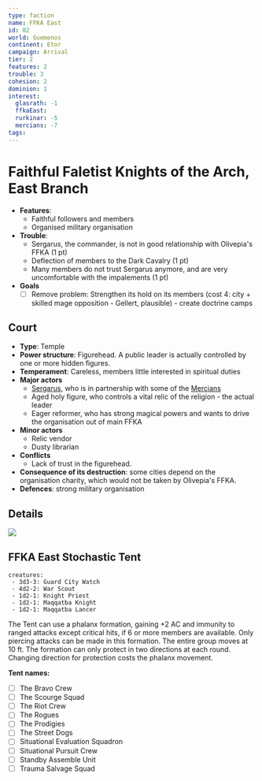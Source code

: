 ```yaml
---
type: faction
name: FFKA East
id: 02
world: Guemenos
continent: Etor
campaign: Arrival
tier: 2
features: 2
trouble: 3
cohesion: 2
dominion: 1
interest:
  glasrath: -1
  ffkaEast: 
  rurkinar: -5
  mercians: -7
tags: 
---
```


# Faithful Faletist Knights of the Arch, East Branch

- **Features**:
	- Faithful followers and members
	- Organised military organisation
- **Trouble**:
	- Sergarus, the commander, is not in good relationship with Olivepia's FFKA (1 pt)
	- Deflection of members to the Dark Cavalry (1 pt)
	- Many members do not trust Sergarus anymore, and are very uncomfortable with the impalements (1 pt)
- **Goals**
	- [ ] Remove problem: Strengthen its hold on its members (cost 4: city + skilled mage opposition - Gellert, plausible) - create doctrine camps

## Court

- **Type**: Temple
- **Power structure**: Figurehead. A public leader is actually controlled by one or more hidden figures.
- **Temperament**: Careless, members little interested in spiritual duties
- **Major actors**
	- [Sergarus](../npcs/sergarus.md), who is in partnership with some of the [Mercians](mercians.md)
	- Aged holy figure, who controls a vital relic of the religion - the actual leader
	- Eager reformer, who has strong magical powers and wants to drive the organisation out of main FFKA
- **Minor actors**
	- Relic vendor
	- Dusty librarian
- **Conflicts**
	- Lack of trust in the figurehead.
- **Consequence of its destruction**: some cities depend on the organisation charity, which would not be taken by Olivepia's FFKA.
- **Defences**: strong military organisation

## Details

![](https://i.imgur.com/M5bxluE.png)

## FFKA East Stochastic Tent

```encounter
creatures:
 - 3d3-3: Guard City Watch
 - 4d2-2: War Scout
 - 1d2-1: Knight Priest
 - 1d2-1: Maqqatba Knight
 - 1d2-1: Maqqatba Lancer
```

The Tent can use a phalanx formation, gaining +2 AC and immunity to ranged attacks except critical hits, if 6 or more members are available. Only piercing attacks can be made in this formation. The entire group moves at 10 ft. The formation can only protect in two directions at each round. Changing direction for protection costs the phalanx movement.

**Tent names:**
- [ ] The Bravo Crew  
- [ ] The Scourge Squad  
- [ ] The Riot Crew  
- [ ] The Rogues  
- [ ] The Prodigies  
- [ ] The Street Dogs  
- [ ] Situational Evaluation Squadron  
- [ ] Situational Pursuit Crew  
- [ ] Standby Assemble Unit  
- [ ] Trauma Salvage Squad